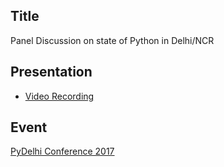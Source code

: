 ## Title

Panel Discussion on state of Python in Delhi/NCR

## Presentation

* [Video Recording](https://www.youtube.com/watch?v=P-ro9ON2V9g)

## Event

[PyDelhi Conference 2017](https://conference.pydelhi.org/)
